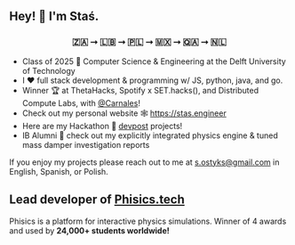 ## Hey! 👾 I'm Staś.

### <p align="center"> 🇿🇦 ⭢ 🇱🇧 ⭢ 🇵🇱 ⭢ 🇲🇽 ⭢ 🇶🇦 ⭢ 🇳🇱 </p>


* Class of 2025 🏫 Computer Science & Engineering at the Delft University of Technology
* I ❤️ full stack development & programming w/ JS, python, java, and go.
* Winner 🏆 at ThetaHacks, Spotify x SET.hacks(), and Distributed Compute Labs, with [@Carnales](https://github.com/carnales)!
* Check out my personal website 🕸️ https://stas.engineer
* Here are my Hackathon 🏅 [devpost](https://devpost.com/stasostyk) projects!
* IB Alumni 🧪 check out my explicitly integrated physics engine & tuned mass damper investigation reports

If you enjoy my projects please reach out to me at <a href="mailto:s.ostyks@gmail.com">s.ostyks@gmail.com</a> in English, Spanish, or Polish.

## Lead developer of [Phisics.tech](https://phisics.tech) 
Phisics is a platform for interactive physics simulations. Winner of 4 awards and used by **24,000+ students worldwide!**

<!-- <p align="center">
  <img src="https://github-readme-stats.vercel.app/api?username=stasostyk&theme=react&show_icons=true">
</p> -->
